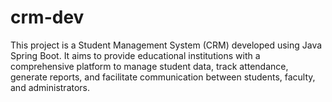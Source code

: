 # crm-dev
This project is a Student Management System (CRM) developed using Java Spring Boot. It aims to provide educational institutions with a comprehensive platform to manage student data, track attendance, generate reports, and facilitate communication between students, faculty, and administrators.
